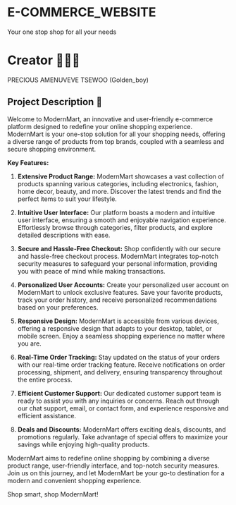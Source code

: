 # E-COMMERCE_WEBSITE
Your one stop shop for all your needs

 # Creator 👨🏽‍💻
 PRECIOUS AMENUVEVE TSEWOO (Golden_boy)

## Project Description 📝

Welcome to ModernMart, an innovative and user-friendly e-commerce platform designed to redefine your online shopping experience. ModernMart is your one-stop solution for all your shopping needs, offering a diverse range of products from top brands, coupled with a seamless and secure shopping environment.

**Key Features:**

1. **Extensive Product Range:**
   ModernMart showcases a vast collection of products spanning various categories, including electronics, fashion, home decor, beauty, and more. Discover the latest trends and find the perfect items to suit your lifestyle.

2. **Intuitive User Interface:**
   Our platform boasts a modern and intuitive user interface, ensuring a smooth and enjoyable navigation experience. Effortlessly browse through categories, filter products, and explore detailed descriptions with ease.

3. **Secure and Hassle-Free Checkout:**
   Shop confidently with our secure and hassle-free checkout process. ModernMart integrates top-notch security measures to safeguard your personal information, providing you with peace of mind while making transactions.

4. **Personalized User Accounts:**
   Create your personalized user account on ModernMart to unlock exclusive features. Save your favorite products, track your order history, and receive personalized recommendations based on your preferences.

5. **Responsive Design:**
   ModernMart is accessible from various devices, offering a responsive design that adapts to your desktop, tablet, or mobile screen. Enjoy a seamless shopping experience no matter where you are.

6. **Real-Time Order Tracking:**
   Stay updated on the status of your orders with our real-time order tracking feature. Receive notifications on order processing, shipment, and delivery, ensuring transparency throughout the entire process.

7. **Efficient Customer Support:**
   Our dedicated customer support team is ready to assist you with any inquiries or concerns. Reach out through our chat support, email, or contact form, and experience responsive and efficient assistance.

8. **Deals and Discounts:**
   ModernMart offers exciting deals, discounts, and promotions regularly. Take advantage of special offers to maximize your savings while enjoying high-quality products.

ModernMart aims to redefine online shopping by combining a diverse product range, user-friendly interface, and top-notch security measures. Join us on this journey, and let ModernMart be your go-to destination for a modern and convenient shopping experience.

Shop smart, shop ModernMart!


